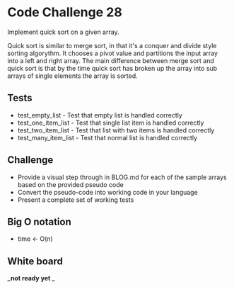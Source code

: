 # Code Challenge 28

Implement quick sort on a given array.

Quick sort is similar to merge sort, in that it's a conquer and divide style sorting algorythm. It chooses a pivot value and partitions the input array into a left and right array. The main difference between merge sort and quick sort is that by the time quick sort has broken up the array into sub arrays of single elements the array is sorted.

## Tests

- test_empty_list - Test that empty list is handled correctly
- test_one_item_list - Test that single list item is handled correctly
- test_two_item_list - Test that list with two items is handled correctly
- test_many_item_list - Test that normal list is handled correctly

## Challenge

- Provide a visual step through in BLOG.md for each of the sample arrays based on the provided pseudo code
- Convert the pseudo-code into working code in your language
- Present a complete set of working tests

## Big O notation

- time <- O(n)

## White board

**_not ready yet _**
